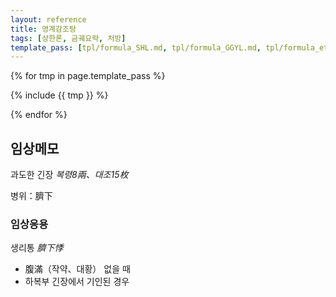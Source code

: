 ```yaml
---
layout: reference
title: 영계감조탕
tags: [상한론, 금궤요략, 처방]
template_pass: [tpl/formula_SHL.md, tpl/formula_GGYL.md, tpl/formula_etc.md]
---
```



{% for tmp in page.template_pass %}

{% include {{ tmp }} %}

{% endfor %}


## 임상메모

과도한 긴장 _복령8兩、대조15枚_

병위：臍下

### 임상응용

생리통 _臍下悸_
* 腹滿（작약、대황） 없을 때
* 하복부 긴장에서 기인된 경우
